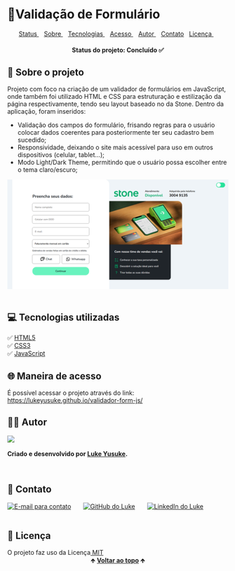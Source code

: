 # 📑Validação de Formulário

<div id="topicos" align="center">
    <a href="#status"> Status </a>&nbsp;&nbsp;
    <a href="#sobre"> Sobre </a>&nbsp;&nbsp;
    <a href="#softwares"> Tecnologias </a>&nbsp;&nbsp;
    <a href="#acesso"> Acesso </a>&nbsp;&nbsp; 
    <a href="#autor"> Autor </a>&nbsp;&nbsp; 
    <a href="#contato"> Contato</a>&nbsp;&nbsp; 
    <a href="#licenca"> Licença </a>&nbsp;&nbsp; 
</div>

<h4 align="center" id="status"> Status do projeto: Concluído ✅ </h3>

<h2 id="sobre"> 🔎 Sobre o projeto </h2>
<p> Projeto com foco na criação de um validador de formulários em JavaScript, onde também foi utilizado HTML e CSS para estruturação e estilização da página respectivamente, tendo seu layout baseado no da Stone. Dentro da aplicação, foram inseridos:</p>
<ul>
    <li>Validação dos campos do formulário, frisando regras para o usuário colocar dados coerentes para posteriormente ter seu cadastro bem sucedido; </li>
    <li>Responsividade, deixando o site mais acessível para uso em outros dispositivos (celular, tablet...);</li>
    <li>Modo Light/Dark Theme, permitindo que o usuário possa escolher entre o tema claro/escuro; </li>
</ul>

<div align="center">
    <img height="250px" src="./assets/img/imagem-projeto.png">
</div>
<br/>

<h2 id="softwares"> 💻 Tecnologias utilizadas </h2>
✅ <a target="_blank" href="https://developer.mozilla.org/pt-BR/docs/Web/HTML">HTML5</a><br/>
✅ <a target="_blank" href="https://developer.mozilla.org/pt-BR/docs/Web/CSS">CSS3</a><br/>
✅ <a target="_blank" href="https://developer.mozilla.org/pt-BR/docs/Web/JavaScript">JavaScript</a>
</br>

<h2 id="acesso"> 🌐 Maneira de acesso </h2>
<p> É possível acessar o projeto através do link:<a href="https://lukeyusuke.github.io/validador-form-js/"> https://lukeyusuke.github.io/validador-form-js/ </a>
<br/>

<h2 id="autor"> 👦🏾 Autor </h2>
<div>
    <img src="https://media-exp1.licdn.com/dms/image/C4D03AQEbGIkn6zoDTw/profile-displayphoto-shrink_200_200/0/1642622697983?e=1650499200&v=beta&t=lz9Bpr4xIgTxJ0mmZ4Hui5tsnyK1M2AdyxUUT0Ky9ws">

**Criado e desenvolvido por [Luke Yusuke](https://www.linkedin.com/in/lukeyusuke/).**
</div>
<br/>

<h2 id="contato"> 📱 Contato </h2>
<div>
    <a href="mailto:lukeyusuke09@gmail.com"><img src="https://cdn-icons-png.flaticon.com/512/324/324123.png" height="40em" title="E-mail para contato"></a>
   &nbsp;&nbsp;&nbsp;&nbsp;&nbsp;
  <a href="https://github.com/lukeyusuke" target="_blank"><img src="https://cdn-icons-png.flaticon.com/512/779/779088.png" height="40em" title="GitHub do Luke"></a>
   &nbsp;&nbsp;&nbsp;&nbsp;&nbsp;
  <a href="https://www.linkedin.com/in/lukeyusuke/" target="_blank"><img src="https://cdn-icons-png.flaticon.com/512/255/255319.png" height="40em" title="LinkedIn do Luke"></a>
</div>
<br/>

<h2 id="licenca"> 📄 Licença </h2>
O projeto faz uso da Licença<a href="https://github.com/lukeyusuke/validador-form-js/blob/main/LICENSE.md"> MIT</a>
<br/>

<div align="center">
  &#129145;&nbsp;<a href="#topicos"><strong>Voltar ao topo</strong></a>&nbsp;&#129145;
</div>





